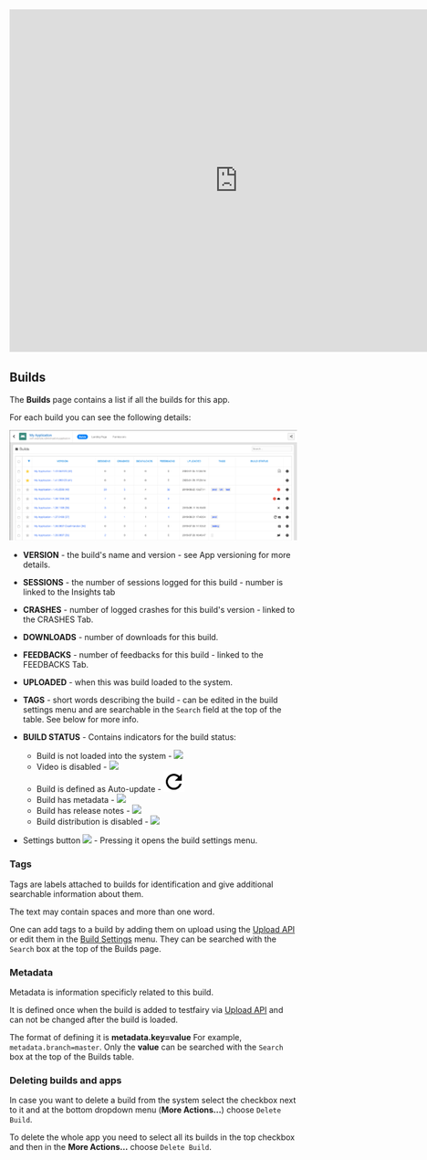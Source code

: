


<iframe src="https://embed.fleeq.io/l/0v2ir0nl2c-r169sigcks" frameborder="0" allowfullscreen="true" style="width:800px; height: 600px;"></iframe>


## Builds

The **Builds** page contains a list if all the builds for this app.

For each build you can see the following details:

![Builds Table](/img/dashboard/builds-table.png)

- **VERSION** - the build's name and version - see App versioning for more details.

- **SESSIONS** - the number of sessions logged for this build - number is linked to the Insights tab

- **CRASHES** - number of logged crashes for this build's version - linked to the CRASHES Tab.

- **DOWNLOADS** - number of downloads for this build.

- **FEEDBACKS** - number of feedbacks for this build - linked to the FEEDBACKS Tab.

- **UPLOADED** - when this was build loaded to the system.

- **TAGS** - short words describing the build - can be edited in the build settings menu and are searchable in the `Search` field at the top of the table. See below for more info.

- **BUILD STATUS** - Contains indicators for the build status: 
  - Build is not loaded into the system - ![](/img/dashboard/status-icon-app-not-uploaded.png)  
  - Video is disabled - ![](/img/dashboard/status-icon-no-video.png)
  - Build is defined as Auto-update - ![](/img/dashboard/status-icon-auto-update.png)
  - Build has metadata - ![](/img/dashboard/status-icon-metadata.png)
  - Build has release notes - ![](/img/dashboard/status-icon-comment.png)
  - Build distribution is disabled - ![](/img/dashboard/ic_close_black_36.png)

- Settings button ![](/img/dashboard/ic_settings_black.png) - Pressing it opens the build settings menu.


### Tags

Tags are labels attached to builds for identification and give additional searchable information about them.

The text may contain spaces and more than one word. 

One can add tags to a build by adding them on upload using the [Upload API](https://docs.testfairy.com/API/Upload_API.html) or edit them in the [Build Settings](https://docs.testfairy.com/Getting_Started/App_Build_Settings.html) menu.
They can be searched with the `Search` box at the top of the Builds page.


### Metadata

Metadata is information specificly related to this build. 

It is defined once when the build is added to testfairy via [Upload API](https://docs.testfairy.com/API/Upload_API.html) and can not be changed after the build is loaded. 

The format of defining it is **metadata.key=value** For example, `metadata.branch=master`. 
Only the **value** can be searched with the `Search` box at the top of the Builds table.


### Deleting builds and apps

In case you want to delete a build from the system select the checkbox next to it and at the bottom dropdown menu (**More Actions…**) choose `Delete Build`.

To delete the whole app you need to select all its builds in the top checkbox and then in the **More Actions…** choose `Delete Build`.

